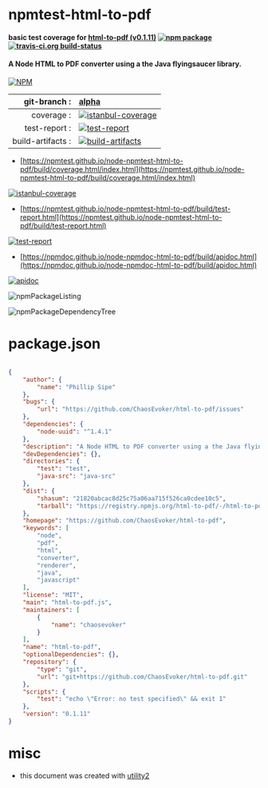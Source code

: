# npmtest-html-to-pdf

#### basic test coverage for  [html-to-pdf (v0.1.11)](https://github.com/ChaosEvoker/html-to-pdf)  [![npm package](https://img.shields.io/npm/v/npmtest-html-to-pdf.svg?style=flat-square)](https://www.npmjs.org/package/npmtest-html-to-pdf) [![travis-ci.org build-status](https://api.travis-ci.org/npmtest/node-npmtest-html-to-pdf.svg)](https://travis-ci.org/npmtest/node-npmtest-html-to-pdf)

#### A Node HTML to PDF converter using a the Java flyingsaucer library.

[![NPM](https://nodei.co/npm/html-to-pdf.png?downloads=true&downloadRank=true&stars=true)](https://www.npmjs.com/package/html-to-pdf)

| git-branch : | [alpha](https://github.com/npmtest/node-npmtest-html-to-pdf/tree/alpha)|
|--:|:--|
| coverage : | [![istanbul-coverage](https://npmtest.github.io/node-npmtest-html-to-pdf/build/coverage.badge.svg)](https://npmtest.github.io/node-npmtest-html-to-pdf/build/coverage.html/index.html)|
| test-report : | [![test-report](https://npmtest.github.io/node-npmtest-html-to-pdf/build/test-report.badge.svg)](https://npmtest.github.io/node-npmtest-html-to-pdf/build/test-report.html)|
| build-artifacts : | [![build-artifacts](https://npmtest.github.io/node-npmtest-html-to-pdf/glyphicons_144_folder_open.png)](https://github.com/npmtest/node-npmtest-html-to-pdf/tree/gh-pages/build)|

- [https://npmtest.github.io/node-npmtest-html-to-pdf/build/coverage.html/index.html](https://npmtest.github.io/node-npmtest-html-to-pdf/build/coverage.html/index.html)

[![istanbul-coverage](https://npmtest.github.io/node-npmtest-html-to-pdf/build/screenCapture.buildCi.browser.%252Ftmp%252Fbuild%252Fcoverage.lib.html.png)](https://npmtest.github.io/node-npmtest-html-to-pdf/build/coverage.html/index.html)

- [https://npmtest.github.io/node-npmtest-html-to-pdf/build/test-report.html](https://npmtest.github.io/node-npmtest-html-to-pdf/build/test-report.html)

[![test-report](https://npmtest.github.io/node-npmtest-html-to-pdf/build/screenCapture.buildCi.browser.%252Ftmp%252Fbuild%252Ftest-report.html.png)](https://npmtest.github.io/node-npmtest-html-to-pdf/build/test-report.html)

- [https://npmdoc.github.io/node-npmdoc-html-to-pdf/build/apidoc.html](https://npmdoc.github.io/node-npmdoc-html-to-pdf/build/apidoc.html)

[![apidoc](https://npmdoc.github.io/node-npmdoc-html-to-pdf/build/screenCapture.buildCi.browser.%252Ftmp%252Fbuild%252Fapidoc.html.png)](https://npmdoc.github.io/node-npmdoc-html-to-pdf/build/apidoc.html)

![npmPackageListing](https://npmtest.github.io/node-npmtest-html-to-pdf/build/screenCapture.npmPackageListing.svg)

![npmPackageDependencyTree](https://npmtest.github.io/node-npmtest-html-to-pdf/build/screenCapture.npmPackageDependencyTree.svg)



# package.json

```json

{
    "author": {
        "name": "Phillip Sipe"
    },
    "bugs": {
        "url": "https://github.com/ChaosEvoker/html-to-pdf/issues"
    },
    "dependencies": {
        "node-uuid": "^1.4.1"
    },
    "description": "A Node HTML to PDF converter using a the Java flyingsaucer library.",
    "devDependencies": {},
    "directories": {
        "test": "test",
        "java-src": "java-src"
    },
    "dist": {
        "shasum": "21820abcac8d25c75a06aa715f526ca0cdee10c5",
        "tarball": "https://registry.npmjs.org/html-to-pdf/-/html-to-pdf-0.1.11.tgz"
    },
    "homepage": "https://github.com/ChaosEvoker/html-to-pdf",
    "keywords": [
        "node",
        "pdf",
        "html",
        "converter",
        "renderer",
        "java",
        "javascript"
    ],
    "license": "MIT",
    "main": "html-to-pdf.js",
    "maintainers": [
        {
            "name": "chaosevoker"
        }
    ],
    "name": "html-to-pdf",
    "optionalDependencies": {},
    "repository": {
        "type": "git",
        "url": "git+https://github.com/ChaosEvoker/html-to-pdf.git"
    },
    "scripts": {
        "test": "echo \"Error: no test specified\" && exit 1"
    },
    "version": "0.1.11"
}
```



# misc
- this document was created with [utility2](https://github.com/kaizhu256/node-utility2)
